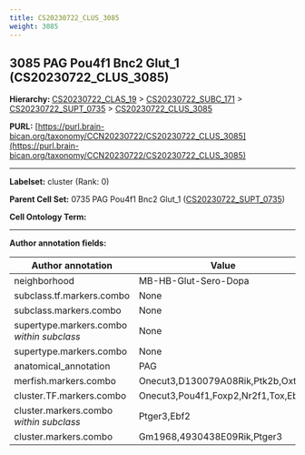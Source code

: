 ```yaml
---
title: CS20230722_CLUS_3085
weight: 3085
---
```

## 3085 PAG Pou4f1 Bnc2 Glut_1 (CS20230722_CLUS_3085)
<b>Hierarchy: </b>
[CS20230722_CLAS_19](../CS20230722_CLAS_19) >
[CS20230722_SUBC_171](../CS20230722_SUBC_171) >
[CS20230722_SUPT_0735](../CS20230722_SUPT_0735) >
[CS20230722_CLUS_3085](../CS20230722_CLUS_3085)

**PURL:** [https://purl.brain-bican.org/taxonomy/CCN20230722/CS20230722_CLUS_3085](https://purl.brain-bican.org/taxonomy/CCN20230722/CS20230722_CLUS_3085)

---


**Labelset:** cluster (Rank: 0)

**Parent Cell Set:** 0735 PAG Pou4f1 Bnc2 Glut_1 ([CS20230722_SUPT_0735](../CS20230722_SUPT_0735))



**Cell Ontology Term:** 

[MARKER GENES.]: #


---

[TRANSFERRED ANNOTATIONS.]: #


[AUTHOR ANNOTATION FIELDS.]: #


**Author annotation fields:**

| Author annotation | Value |
|-------------------|-------|
|neighborhood|MB-HB-Glut-Sero-Dopa|
|subclass.tf.markers.combo|None|
|subclass.markers.combo|None|
|supertype.markers.combo _within subclass_|None|
|supertype.markers.combo|None|
|anatomical_annotation|PAG|
|merfish.markers.combo|Onecut3,D130079A08Rik,Ptk2b,Oxtr|
|cluster.TF.markers.combo|Onecut3,Pou4f1,Foxp2,Nr2f1,Tox,Ebf2|
|cluster.markers.combo _within subclass_|Ptger3,Ebf2|
|cluster.markers.combo|Gm1968,4930438E09Rik,Ptger3|
